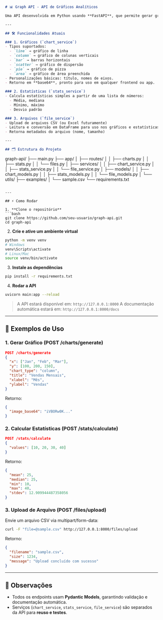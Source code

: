 ```markdown
# 📊 Graph API - API de Gráficos Analíticos

Uma API desenvolvida em Python usando **FastAPI**, que permite gerar gráficos analíticos, calcular estatísticas básicas e manipular arquivos CSV. Ideal para integrar em diferentes projetos, aplicativos ou dashboards.

---

## 🛠 Funcionalidades Atuais

### 1. Gráficos (`chart_service`)
- Tipos suportados:
  - `line` → gráfico de linha
  - `column` → gráfico de colunas verticais
  - `bar` → barras horizontais
  - `scatter` → gráfico de dispersão
  - `pie` → gráfico de pizza
  - `area` → gráfico de área preenchida
- Personalizações básicas: título, nomes de eixos.
- Retorno em **base64**, pronto para uso em qualquer frontend ou app.

### 2. Estatísticas (`stats_service`)
- Calcula estatísticas simples a partir de uma lista de números:
  - Média, mediana
  - Mínimo, máximo
  - Desvio padrão

### 3. Arquivos (`file_service`)
- Upload de arquivos CSV (ou Excel futuramente)
- Leitura e conversão em DataFrame para uso nos gráficos e estatísticas
- Retorna metadados do arquivo (nome, tamanho)

---

## 🗂 Estrutura do Projeto

```

graph-api/
├── main.py
├── app/
│   ├── routes/
│   │   ├── charts.py
│   │   ├── stats.py
│   │   └── files.py
│   ├── services/
│   │   ├── chart\_service.py
│   │   ├── stats\_service.py
│   │   └── file\_service.py
│   ├── models/
│   │   ├── chart\_models.py
│   │   ├── stats\_models.py
│   │   └── file\_models.py
│   └── utils/
├── examples/
│   └── sample.csv
└── requirements.txt

````

---

## ⚡ Como Rodar

1. **Clone o repositório**
```bash
git clone https://github.com/seu-usuario/graph-api.git
cd graph-api
````

2. **Crie e ative um ambiente virtual**

```bash
python -m venv venv
# Windows
venv\Scripts\activate
# Linux/Mac
source venv/bin/activate
```

3. **Instale as dependências**

```bash
pip install -r requirements.txt
```

4. **Rodar a API**

```bash
uvicorn main:app --reload
```

> A API estará disponível em: `http://127.0.0.1:8000`
> A documentação automática estará em: `http://127.0.0.1:8000/docs`

---

## 📌 Exemplos de Uso

### 1. Gerar Gráfico (POST /charts/generate)

```json
POST /charts/generate
{
  "x": ["Jan", "Feb", "Mar"],
  "y": [100, 200, 150],
  "chart_type": "column",
  "title": "Vendas Mensais",
  "xlabel": "Mês",
  "ylabel": "Vendas"
}
```

Retorno:

```json
{
  "image_base64": "iVBORw0K..."
}
```

### 2. Calcular Estatísticas (POST /stats/calculate)

```json
POST /stats/calculate
{
  "values": [10, 20, 30, 40]
}
```

Retorno:

```json
{
  "mean": 25,
  "median": 25,
  "min": 10,
  "max": 40,
  "stdev": 12.909944487358056
}
```

### 3. Upload de Arquivo (POST /files/upload)

Envie um arquivo CSV via multipart/form-data:

```bash
curl -F "file=@sample.csv" http://127.0.0.1:8000/files/upload
```

Retorno:

```json
{
  "filename": "sample.csv",
  "size": 1234,
  "message": "Upload concluído com sucesso"
}
```

---

## 📝 Observações

* Todos os endpoints usam **Pydantic Models**, garantindo validação e documentação automática.
* Serviços (`chart_service`, `stats_service`, `file_service`) são separados da API para **reuso e testes**.

```
